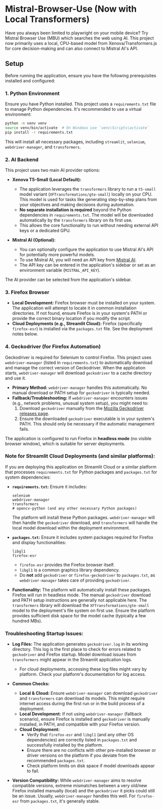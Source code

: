 # Mistral-Browser-Use (Now with Local Transformers)
Have you always been limited to playwright on your mobile device? Try Mistral Browser Use (MBU) which searches the web using AI. This project now primarily uses a local, CPU-based model from Xenova/Transformers.js for core decision-making and can also connect to Mistral AI's API.

## Setup

Before running the application, ensure you have the following prerequisites installed and configured:

### 1. Python Environment
Ensure you have Python installed. This project uses a `requirements.txt` file to manage Python dependencies. It's recommended to use a virtual environment:
```bash
python -m venv venv
source venv/bin/activate  # On Windows use `venv\Scripts\activate`
pip install -r requirements.txt
```
This will install all necessary packages, including `streamlit`, `selenium`, `webdriver-manager`, and `transformers`.

### 2. AI Backend

This project uses two main AI provider options:

*   **Xenova T5-Small (Local Default):**
    *   The application leverages the `transformers` library to run a `t5-small` model variant (`XFTransformations/gte-small`) locally on your CPU. This model is used for tasks like generating step-by-step plans from your objectives and making decisions during automation.
    *   **No separate installation is required** beyond the Python dependencies in `requirements.txt`. The model will be downloaded automatically by the `transformers` library on its first use.
    *   This allows the core functionality to run without needing external API keys or a dedicated GPU.

*   **Mistral AI (Optional):**
    *   You can optionally configure the application to use Mistral AI's API for potentially more powerful models.
    *   To use Mistral AI, you will need an API key from [Mistral AI](https://console.mistral.ai/).
    *   The API key can be entered in the application's sidebar or set as an environment variable (`MISTRAL_API_KEY`).

The AI provider can be selected from the application's sidebar.

### 3. Firefox Browser

*   **Local Development:**
    Firefox browser must be installed on your system. The application will attempt to locate it in common installation directories. If not found, ensure Firefox is in your system's PATH or provide the correct binary location if you modify the script.
*   **Cloud Deployments (e.g., Streamlit Cloud):**
    Firefox (specifically `firefox-esr`) is installed via the `packages.txt` file. See the deployment notes below.

### 4. Geckodriver (for Firefox Automation)

Geckodriver is required for Selenium to control Firefox. This project uses `webdriver-manager` (listed in `requirements.txt`) to automatically download and manage the correct version of Geckodriver. When the application starts, `webdriver-manager` will download `geckodriver` to a cache directory and use it.

*   **Primary Method:** `webdriver-manager` handles this automatically. No manual download or PATH setup for `geckodriver` is typically needed.
*   **Fallback/Troubleshooting:** If `webdriver-manager` encounters issues (e.g., network problems, unusual system setup), you might need to:
    1.  Download `geckodriver` manually from the [Mozilla Geckodriver releases page](https://github.com/mozilla/geckodriver/releases).
    2.  Ensure the downloaded `geckodriver` executable is in your system's PATH.
    This should only be necessary if the automatic management fails.

The application is configured to run Firefox in **headless mode** (no visible browser window), which is suitable for server deployments.

### Note for Streamlit Cloud Deployments (and similar platforms):

If you are deploying this application on Streamlit Cloud or a similar platform that processes `requirements.txt` for Python packages and `packages.txt` for system dependencies:

*   **`requirements.txt`:** Ensure it includes:
    ```
    selenium
    webdriver-manager
    transformers
    # opencv-python (and any other necessary Python packages)
    ```
    The platform will install these Python packages. `webdriver-manager` will then handle the `geckodriver` download, and `transformers` will handle the local model download within the deployment environment.

*   **`packages.txt`:** Ensure it includes system packages required for Firefox and display functionalities:
    ```
    libgl1
    firefox-esr
    ```
    *   `firefox-esr` provides the Firefox browser itself.
    *   `libgl1` is a common graphics library dependency.
    *   Do **not** add `geckodriver` or `firefox-geckodriver` to `packages.txt`, as `webdriver-manager` takes care of providing `geckodriver`.

*   **Functionality:** The platform will automatically install these packages. Firefox will run in headless mode. The manual `geckodriver` download and PATH setup instructions are generally not applicable here. The `transformers` library will download the `XFTransformations/gte-small` model to the deployment's file system on first use. Ensure the platform provides sufficient disk space for the model cache (typically a few hundred MBs).

### Troubleshooting Startup Issues:

*   **Log Files:** The application generates `geckodriver.log` in its working directory. This log is the first place to check for errors related to `geckodriver` and Firefox startup. Model download issues from `transformers` might appear in the Streamlit application logs.
    *   For cloud deployments, accessing these log files might vary by platform. Check your platform's documentation for log access.

*   **Common Checks:**
    *   **Local & Cloud:** Ensure `webdriver-manager` can download `geckodriver` and `transformers` can download its models. This might require internet access during the first run or in the build process of a deployment.
    *   **Local Development:** If not using `webdriver-manager` (fallback scenario), ensure Firefox is installed and `geckodriver` is manually installed, in PATH, and compatible with your Firefox version.
    *   **Cloud Deployment:**
        *   Verify that `firefox-esr` and `libgl1` (and any other OS dependencies) are correctly listed in `packages.txt` and successfully installed by the platform.
        *   Ensure there are no conflicts with other pre-installed browser or driver versions on the platform if you deviate from the recommended `packages.txt`.
        *   Check platform limits on disk space if model downloads appear to fail.

*   **Version Compatibility:** While `webdriver-manager` aims to resolve compatible versions, extreme mismatches between a very old/new Firefox installed manually (local) and the `geckodriver` it picks could still be an issue. Usually, `webdriver-manager` handles this well. For `firefox-esr` from `packages.txt`, it's generally stable.
